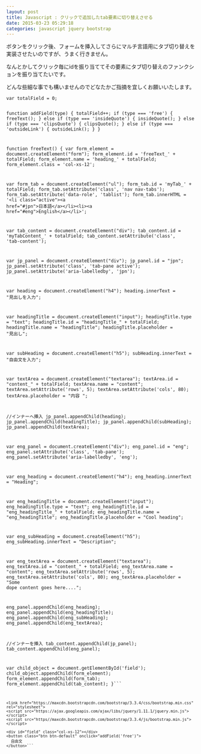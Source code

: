 ```yaml
---
layout: post
title: Javascript : クリックで追加したtab要素に切り替えさせる
date: 2015-03-23 05:29:18
categories: javascript jquery bootstrap
---
```

<p>ボタンをクリック後、フォームを挿入してさらにマルチ言語用にタブ切り替えを実装させたいのですが、うまく行きません。</p>

<p>なんとかしてクリック毎にidを振り当ててその要素にタブ切り替えのファンクションを振り当てたいです。</p>

<p>どんな些細な事でも構いませんのでどなたかご指摘を宜しくお願いいたします。</p>

<p><div class="snippet" data-lang="js" data-hide="true">
<div class="snippet-code snippet-currently-hidden">
<pre class="snippet-code-js lang-js prettyprint-override"><code>var totalField = 0;

function addField(type) {
  totalField++;
  if (type === 'free') {
    freeText();
  } else if (type === 'insideQuote') {
    insideQuote();
  } else if (type === 'clipsQuote') {
    clipsQuote();
  } else if (type === 'outsideLink') {
    outsideLink();
  }
}

function freeText() {
  var form_element = document.createElement("form");
  form_element.id = 'freeText_' + totalField;
  form_element.name = 'heading_' + totalField;
  form_element.class = 'col-xs-12';

  var form_tab = document.createElement("ul");
  form_tab.id = 'myTab_' + totalField;
  form_tab.setAttribute('class', 'nav nav-tabs');
  form_tab.setAttribute('data-role', 'tablist');
  form_tab.innerHTML = '&lt;li class="active"&gt;&lt;a href="#jpn"&gt;日本語&lt;/a&gt;&lt;/li&gt;&lt;li&gt;&lt;a href="#eng"&gt;English&lt;/a&gt;&lt;/li&gt;';

  var tab_content = document.createElement("div");
  tab_content.id = 'myTabContent_' + totalField;
  tab_content.setAttribute('class', 'tab-content');

  var jp_panel = document.createElement("div");
  jp_panel.id = "jpn";
  jp_panel.setAttribute('class', 'tab-pane active');
  jp_panel.setAttribute('aria-labelledby', 'jpn');

  var heading = document.createElement("h4");
  heading.innerText = "見出しを入力";

  var headingTitle = document.createElement("input");
  headingTitle.type = "text";
  headingTitle.id = "headingTitle_" + totalField;
  headingTitle.name = "headingTitle";
  headingTitle.placeholder = "見出し";

  var subHeading = document.createElement("h5");
  subHeading.innerText = "自由文を入力";

  var textArea = document.createElement("textarea");
  textArea.id = "content_" + totalField;
  textArea.name = "content";
  textArea.setAttribute('rows', 5);
  textArea.setAttribute('cols', 80);
  textArea.placeholder = "内容 ";

  //インナーへ挿入
  jp_panel.appendChild(heading);
  jp_panel.appendChild(headingTitle);
  jp_panel.appendChild(subHeading);
  jp_panel.appendChild(textArea);

  var eng_panel = document.createElement("div");
  eng_panel.id = "eng";
  eng_panel.setAttribute('class', 'tab-pane');
  eng_panel.setAttribute('aria-labelledby', 'eng');

  var eng_heading = document.createElement("h4");
  eng_heading.innerText = "Heading";

  var eng_headingTitle = document.createElement("input");
  eng_headingTitle.type = "text";
  eng_headingTitle.id = "eng_headingTitle_" + totalField;
  eng_headingTitle.name = "eng_headingTitle";
  eng_headingTitle.placeholder = "Cool heading";

  var eng_subHeading = document.createElement("h5");
  eng_subHeading.innerText = "Description";

  var eng_textArea = document.createElement("textarea");
  eng_textArea.id = "content_" + totalField;
  eng_textArea.name = "content";
  eng_textArea.setAttribute('rows', 5);
  eng_textArea.setAttribute('cols', 80);
  eng_textArea.placeholder = "Some dope content goes here....";

  eng_panel.appendChild(eng_heading);
  eng_panel.appendChild(eng_headingTitle);
  eng_panel.appendChild(eng_subHeading);
  eng_panel.appendChild(eng_textArea);

  //インナーを挿入
  tab_content.appendChild(jp_panel);
  tab_content.appendChild(eng_panel);

  var child_object = document.getElementById('field');
  child_object.appendChild(form_element);
  form_element.appendChild(form_tab);
  form_element.appendChild(tab_content);
}```
<pre class="snippet-code-html lang-html prettyprint-override"><code>&lt;link href="https://maxcdn.bootstrapcdn.com/bootstrap/3.3.4/css/bootstrap.min.css" rel="stylesheet"&gt;
&lt;script src="https://ajax.googleapis.com/ajax/libs/jquery/1.11.1/jquery.min.js"&gt;&lt;/script&gt;
&lt;script src="https//maxcdn.bootstrapcdn.com/bootstrap/3.3.4/js/bootstrap.min.js"&gt;&lt;/script&gt;

&lt;div id="field" class="col-xs-12"&gt;&lt;/div&gt;
&lt;button class="btn btn-default" onclick="addField('free')"&gt;
  自由文
&lt;/button&gt;```
</div>
</div>
</p>
